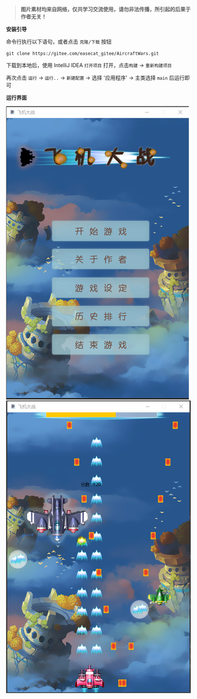> **图片素材均来自网络，仅共学习交流使用，请勿非法传播，所引起的后果于作者无关！**

**安装引导** <br>

命令行执行以下语句，或者点击 `克隆/下载` 按钮
```
git clone https://gitee.com/easecat_gitee/AircraftWars.git
```
下载到本地后，使用 IntelliJ IDEA `打开项目` 打开，点击`构建` -> `重新构建项目`<br>

再次点击 `运行` -> `运行..` -> `新建配置` -> 选择 '应用程序' -> 主类选择 `main` 后运行即可<br>

**运行界面** <br>

![输入图片说明](.mkimg/%E4%B8%BB%E7%95%8C%E9%9D%A2.png)![输入图片说明](.mkimg/%E6%88%98%E6%96%97%E7%95%8C%E9%9D%A2.png)